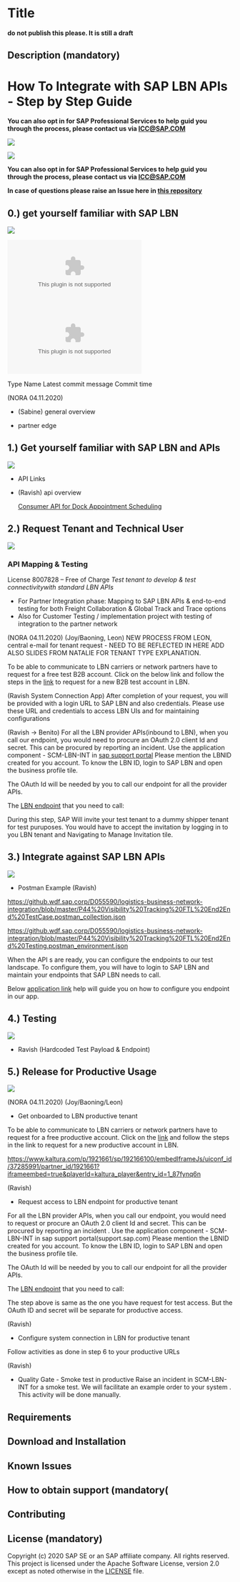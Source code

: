# Title

**do not publish this please. It is still a draft**

## Description (mandatory)

# How To Integrate with SAP LBN APIs - Step by Step Guide



**You can also opt in for SAP Professional Services to help guid you through the process,
please contact us via ICC@SAP.COM**

![](Upload/selfvsenterprisAPI.png)

![](Upload/slide4github.jpg)

**You can also opt in for SAP Professional Services to help guid you through the process,
please contact us via ICC@SAP.COM**

**In case of questions please raise an Issue here in [this repository](https://github.wdf.sap.corp/D055590/logistics-business-network-integration/issues)**


## 0.) get yourself familiar with SAP LBN

![](Upload/0.png)

![](Upload/SAP_LBN_FC_FOR_CARRIERS.pptx)
![](Upload/SAP_LBN_FC_FOR_CARRIER_NETWORKS.pptx) 

Type	Name	Latest commit message	Commit time

(NORA 04.11.2020)
* (Sabine) general overview <link>

* partner edge <link>

## 1.) Get yourself familiar with SAP LBN and APIs

![](Upload/Picture1.png)

- API Links
* (Ravish) api overview <link>
  
  [Consumer API for Dock Appointment Scheduling](https://api.sap.com/api/GenericAppointment_Out/overview)

## 2.) Request Tenant and Technical User

![](Upload/2.png)

### API Mapping & Testing ###

License 8007828 – Free of Charge *Test tenant to develop & test connectivitywith standard LBN APIs* 
* For Partner Integration phase: Mapping to SAP LBN APIs & end-to-end testing for both Freight Collaboration & Global Track and Trace options 
* Also for Customer Testing / implementation project with testing of integration to the partner network

(NORA 04.11.2020) (Joy/Baoning, Leon)
NEW PROCESS FROM LEON, central e-mail for tenant request - NEED TO BE REFLECTED IN HERE
ADD ALSO SLIDES FROM NATALIE FOR TENANT TYPE EXPLANATION.

To be able to communicate to LBN carriers or network partners have to request for a free test B2B account. Click on the below link and follow the steps in the [link](https://www.sapstore.com/solutions/46401/) to request for a new B2B test account in LBN.

(Ravish System Connection App)
After completion of your request, you will be provided with a login URL to SAP LBN and also credentials. Please use these URL and credentials to access LBN UIs and for maintaining configurations

(Ravish -> Benito)
For all the LBN provider APIs(inbound to LBN), when you call our endpoint, you would need to  procure an OAuth 2.0 client Id and secret. This can be procured by reporting an incident. Use the application component - SCM-LBN-INT in [sap support portal](support.sap.com) Please mention the LBNID created for you account. To know the LBN ID, login to SAP LBN  and open the business profile tile.

The OAuth Id will be needed by you to call our endpoint for all the provider APIs.

The [LBN endpoint](ttps://l20398-iflmap.hcisbp.eu1.hana.ondemand.com/http/v1h) that you need to call:


During this step, SAP Will invite your test tenant to a dummy shipper tenant for test puruposes.  You would have to accept the invitation by logging in to you LBN tenant and Navigating to Manage Invitation tile.


## 3.) Integrate against SAP LBN APIs

![](Upload/3.png)

- Postman Example (Ravish)

https://github.wdf.sap.corp/D055590/logistics-business-network-integration/blob/master/P44%20Visibility%20Tracking%20FTL%20End2End%20TestCase.postman_collection.json

https://github.wdf.sap.corp/D055590/logistics-business-network-integration/blob/master/P44%20Visibility%20Tracking%20FTL%20End2End%20Testing.postman_environment.json

When the API s are ready, you can configure the endpoints to our test landscape. To configure them, you will have to login to SAP LBN and maintain your endpoints that SAP LBN needs to call. 

Below [application link](https://help.sap.com/viewer/185742008f2c477ca789b93675b0ec6c/LBN/en-US/011fbcd85017450587389c4a10190077.html) help will guide you on how to configure you endpoint in our app.

## 4.) Testing 

![](Upload/4.png)

- Ravish (Hardcoded Test Payload & Endpoint)

## 5.) Release for Productive Usage

![](Upload/5.png)

(NORA 04.11.2020) (Joy/Baoning/Leon)
* Get onboarded to LBN productive tenant

To be able to communicate to LBN carriers or network partners have to request for a free productive account. Click on the [link](https://www.sapstore.com/solutions/46399/) and follow the steps in the link to request for a new productive account in LBN.

https://www.kaltura.com/p/1921661/sp/192166100/embedIframeJs/uiconf_id/37285991/partner_id/1921661?iframeembed=true&playerId=kaltura_player&entry_id=1_87fynq6n

(Ravish)
* Request access to LBN endpoint for productive tenant

For all the LBN provider APIs, when you call our endpoint, you would need to request or procure an OAuth 2.0 client Id and secret. This can be procured by reporting an incident . Use the  application component - SCM-LBN-INT in sap support portal(support.sap.com) Please mention the LBNID created for you account. To know the LBN ID, login to SAP LBN and open the business profile tile.

The OAuth Id will be needed by you to call our endpoint for all the provider APIs.

The [LBN endpoint](https://l20398-iflmap.hcisbp.eu1.hana.ondemand.com/http/v1
) that you need to call:

The step above is same as the one you have request for test access. But the OAuth ID and secret will be separate for productive access.

(Ravish)
* Configure system connection in LBN for productive tenant

Follow activities as done in step 6 to your productive URLs

(Ravish)
* Quality Gate - Smoke test in productive
Raise an incident in SCM-LBN-INT for a smoke test. We will facilitate an example order to your system . This activity will be done manually. 

## Requirements

## Download and Installation

## Known Issues

## How to obtain support (mandatory(

## Contributing

## License (mandatory)
Copyright (c) 2020 SAP SE or an SAP affiliate company. All rights reserved. This project is licensed under the Apache Software License, version 2.0 except as noted otherwise in the [LICENSE](LICENSES/Apache-2.0.txt) file.
